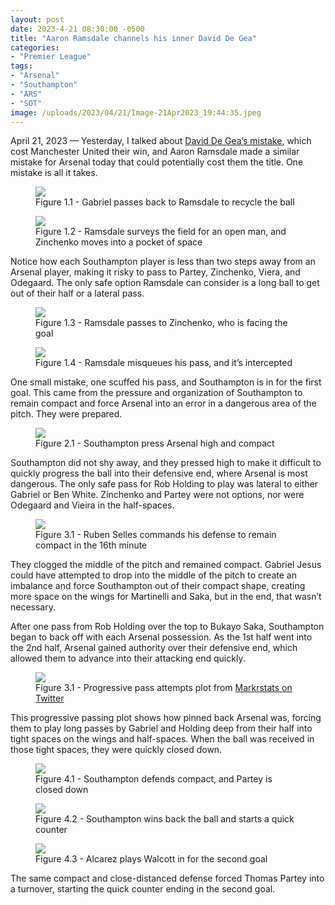 ```yaml
---
layout: post
date: 2023-4-21 08:30:00 -0500
title: "Aaron Ramsdale channels his inner David De Gea"
categories: 
- "Premier League"
tags:
- "Arsenal"
- "Southampton"
- "ARS"
- "SOT"
image: /uploads/2023/04/21/Image-21Apr2023_19:44:35.jpeg
--- 
```


April 21, 2023 — Yesterday, I talked about [David De Gea’s mistake](https://tacticsjournal.com/David-De-Gea-risky-pass-to-Maguire-facing-goal-costs-Manchester-United/), which cost Manchester United their win, and Aaron Ramsdale made a similar mistake for Arsenal today that could potentially cost them the title. One mistake is all it takes. 

<figure>
    <img src="https://tacticsjournal.com/uploads/2023/04/21/Image-21Apr2023_19:38:21.jpeg">
    <figcaption>Figure 1.1 - Gabriel passes back to Ramsdale to recycle the ball</figcaption>
</figure> 

<figure>
    <img src="https://tacticsjournal.com/uploads/2023/04/21/Image-21Apr2023_19:39:13.jpeg">
    <figcaption>Figure 1.2 - Ramsdale surveys the field for an open man, and Zinchenko moves into a pocket of space</figcaption>
</figure> 

Notice how each Southampton player is less than two steps away from an Arsenal player, making it risky to pass to Partey, Zinchenko, Viera, and Odegaard. The only safe option Ramsdale can consider is a long ball to get out of their half or a lateral pass.

<figure>
    <img src="https://tacticsjournal.com/uploads/2023/04/21/Image-21Apr2023_19:43:19.jpeg">
    <figcaption>Figure 1.3 - Ramsdale passes to Zinchenko, who is facing the goal</figcaption>
</figure> 

<figure>
    <img src="https://tacticsjournal.com/uploads/2023/04/21/Image-21Apr2023_19:44:35.jpeg">
    <figcaption>Figure 1.4 - Ramsdale misqueues his pass, and it’s intercepted</figcaption>
</figure> 

One small mistake, one scuffed his pass, and Southampton is in for the first goal. This came from the pressure and organization of Southampton to remain compact and force Arsenal into an error in a dangerous area of the pitch. They were prepared. 

<figure>
    <img src="https://tacticsjournal.com/uploads/2023/04/21/Arsenal_pinned_1.1-21Apr2023_18:52:50.jpeg">
    <figcaption>Figure 2.1 - Southampton press Arsenal high and compact</figcaption>
</figure> 

Southampton did not shy away, and they pressed high to make it difficult to quickly progress the ball into their defensive end, where Arsenal is most dangerous. The only safe pass for Rob Holding to play was lateral to either Gabriel or Ben White. Zinchenko and Partey were not options, nor were Odegaard and Vieira in the half-spaces.

<figure>
    <img src="https://tacticsjournal.com/uploads/2023/04/21/Selles_yells_compact-21Apr2023_19:06:08.jpeg">
    <figcaption>Figure 3.1 - Ruben Selles commands his defense to remain compact in the 16th minute</figcaption>
</figure> 

They clogged the middle of the pitch and remained compact. Gabriel Jesus could have attempted to drop into the middle of the pitch to create an imbalance and force Southampton out of their compact shape, creating more space on the wings for Martinelli and Saka, but in the end, that wasn’t necessary. 

After one pass from Rob Holding over the top to Bukayo Saka, Southampton began to back off with each Arsenal possession. As the 1st half went into the 2nd half, Arsenal gained authority over their defensive end, which allowed them to advance into their attacking end quickly.

<figure>
    <img src="https://tacticsjournal.com/uploads/2023/04/21/Pass_plot-21Apr2023_18:54:18.jpeg">
    <figcaption>Figure 3.1 - Progressive pass attempts plot from <a href="https://twitter.com/markstatsbot/status/1649521920646447105?s=46&t=YC8lQJTh43E_mBQW40Ct2g">Markrstats on Twitter</a></figcaption>
</figure> 

This progressive passing plot shows how pinned back Arsenal was, forcing them to play long passes by Gabriel and Holding deep from their half into tight spaces on the wings and half-spaces. When the ball was received in those tight spaces, they were quickly closed down. 

<figure>
    <img src="https://tacticsjournal.com/uploads/2023/04/21/Image-21Apr2023_20:06:27.jpeg">
    <figcaption>Figure 4.1 - Southampton defends compact, and Partey is closed down</figcaption>
</figure> 

<figure>
    <img src="https://tacticsjournal.com/uploads/2023/04/21/Image-21Apr2023_20:07:11.jpeg">
    <figcaption>Figure 4.2 - Southampton wins back the ball and starts a quick counter</figcaption>
</figure> 

<figure>
    <img src="https://tacticsjournal.com/uploads/2023/04/21/Image-21Apr2023_20:09:43.jpeg">
    <figcaption>Figure 4.3 - Alcarez plays Walcott in for the second goal</figcaption>
</figure> 

The same compact and close-distanced defense forced Thomas Partey into a turnover, starting the quick counter ending in the second goal.
